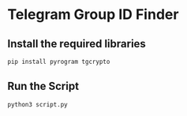 # Telegram Group ID Finder

## Install the required libraries
```sh
pip install pyrogram tgcrypto
```
## Run the Script
```sh
python3 script.py
```
